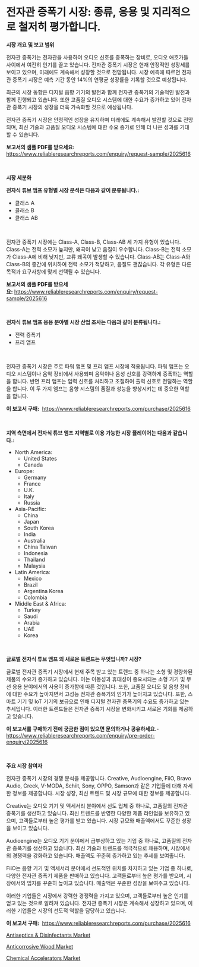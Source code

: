 <p><h1>전자관 증폭기 시장: 종류, 응용 및 지리적으로 철저히 평가합니다.</h1></p><p><strong>시장 개요 및 보고 범위</strong></p>
<p><p>전자관 증폭기는 전자관을 사용하여 오디오 신호를 증폭하는 장비로, 오디오 애호가들 사이에서 여전히 인기를 끌고 있습니다. 전자관 증폭기 시장은 현재 안정적인 성장세를 보이고 있으며, 미래에도 계속해서 성장할 것으로 전망됩니다. 시장 예측에 따르면 전자관 증폭기 시장은 예측 기간 동안 14%의 연평균 성장률을 기록할 것으로 예상됩니다.</p><p>최근의 시장 동향은 디지털 음향 기기의 발전과 함께 전자관 증폭기의 기술적인 발전과 함께 진행되고 있습니다. 또한 고품질 오디오 시스템에 대한 수요가 증가하고 있어 전자관 증폭기 시장의 성장을 더욱 가속화할 것으로 예상됩니다.</p><p>전자관 증폭기 시장은 안정적인 성장을 유지하며 미래에도 계속해서 발전할 것으로 전망되며, 최신 기술과 고품질 오디오 시스템에 대한 수요 증가로 인해 더 나은 성과를 기대할 수 있습니다.</p></p>
<p><strong>보고서의 샘플 PDF를 받으세요:</strong> <a href="https://www.reliableresearchreports.com/enquiry/request-sample/2025616">https://www.reliableresearchreports.com/enquiry/request-sample/2025616</a></p>
<p>&nbsp;</p>
<p><strong>시장 세분화</strong></p>
<p><strong>전자식 튜브 앰프 유형별 시장 분석은 다음과 같이 분류됩니다.:</strong></p>
<p><ul><li>클래스 A</li><li>클래스 B</li><li>클래스 AB</li></ul></p>
<p>&nbsp;</p>
<p><p>전자관 증폭기 시장에는 Class-A, Class-B, Class-AB 세 가지 유형이 있습니다. Class-A는 전력 소모가 높지만, 왜곡이 낮고 음질이 우수합니다. Class-B는 전력 소모가 Class-A에 비해 낮지만, 교류 왜곡이 발생할 수 있습니다. Class-AB는 Class-A와 Class-B의 중간에 위치하여 전력 소모가 적당하고, 음질도 괜찮습니다. 각 유형은 다른 목적과 요구사항에 맞게 선택될 수 있습니다.</p></p>
<p><strong>보고서의 샘플 PDF를 받으세요:</strong>&nbsp;<a href="https://www.reliableresearchreports.com/enquiry/request-sample/2025616">https://www.reliableresearchreports.com/enquiry/request-sample/2025616</a></p>
<p>&nbsp;</p>
<p><strong> 전자식 튜브 앰프 응용 분야별 시장 산업 조사는 다음과 같이 분류됩니다.:</strong></p>
<p><ul><li>전력 증폭기</li><li>프리 앰프</li></ul></p>
<p>&nbsp;</p>
<p><p>전자관 증폭기 시장은 주로 파워 앰프 및 프리 앰프 시장에 적용됩니다. 파워 앰프는 오디오 시스템이나 음악 장비에서 사용되며 음악이나 음성 신호를 강력하게 증폭하는 역할을 합니다. 반면 프리 앰프는 입력 신호를 처리하고 조절하여 출력 신호로 전달하는 역할을 합니다. 이 두 가지 앰프는 음향 시스템의 품질과 성능을 향상시키는 데 중요한 역할을 합니다.</p></p>
<p><strong>이 보고서 구매:</strong>&nbsp; <a href="https://www.reliableresearchreports.com/purchase/2025616">https://www.reliableresearchreports.com/purchase/2025616</a></p>
<p>&nbsp;</p>
<p><strong>지역 측면에서 전자식 튜브 앰프 지역별로 이용 가능한 시장 플레이어는 다음과 같습니다.:</strong></p>
<p><ul>
    <li>
        North America:
        <ul>
            <li>United States</li>
            <li>Canada</li>
        </ul>
    </li>
    <li>
        Europe:
        <ul>
            <li>Germany</li>
            <li>France</li>
            <li>U.K.</li>
            <li>Italy</li>
            <li>Russia</li>
        </ul>
    </li>
    <li>
        Asia-Pacific:
        <ul>
            <li>China</li>
            <li>Japan</li>
            <li>South Korea</li>
            <li>India</li>
            <li>Australia</li>
            <li>China Taiwan</li>
            <li>Indonesia</li>
            <li>Thailand</li>
            <li>Malaysia</li>
        </ul>
    </li>
    <li>
        Latin America:
        <ul>
            <li>Mexico</li>
            <li>Brazil</li>
            <li>Argentina Korea</li>
            <li>Colombia</li>
        </ul>
    </li>
    <li>
        Middle East & Africa:
        <ul>
            <li>Turkey</li>
            <li>Saudi</li>
            <li>Arabia</li>
            <li>UAE</li>
            <li>Korea</li>
        </ul>
    </li>
    </ul></p>
<p>&nbsp;</p>
<p><strong>글로벌 전자식 튜브 앰프 의 새로운 트렌드는 무엇입니까? 시장?</strong></p>
<p><p>글로벌 전자관 증폭기 시장에서 현재 주목 받고 있는 트렌드 중 하나는 소형 및 경량화된 제품의 수요가 증가하고 있습니다. 이는 이동성과 휴대성이 중요시되는 소형 기기 및 무선 응용 분야에서의 사용이 증가함에 따른 것입니다. 또한, 고품질 오디오 및 음향 장비에 대한 수요가 높아지면서 고성능 전자관 증폭기의 인기가 높아지고 있습니다. 또한, 스마트 기기 및 IoT 기기의 보급으로 인해 디지털 전자관 증폭기의 수요도 증가하고 있는 추세입니다. 이러한 트렌드들은 전자관 증폭기 시장을 변화시키고 새로운 기회를 제공하고 있습니다.</p></p>
<p><strong>이 보고서를 구매하기 전에 궁금한 점이 있으면 문의하거나 공유하세요.</strong>- <a href="https://www.reliableresearchreports.com/enquiry/pre-order-enquiry/2025616">https://www.reliableresearchreports.com/enquiry/pre-order-enquiry/2025616</a></p>
<p>&nbsp;</p>
<p><strong>주요 시장 참여자</strong></p>
<p><p>전자관 증폭기 시장의 경쟁 분석을 제공합니다. Creative, Audioengine, FiiO, Bravo Audio, Creek, V-MODA, Schiit, Sony, OPPO, Samson과 같은 기업들에 대해 자세한 정보를 제공합니다. 시장 성장, 최신 트렌드 및 시장 규모에 대한 정보를 제공합니다.</p><p>Creative는 오디오 기기 및 액세서리 분야에서 선도 업체 중 하나로, 고품질의 전자관 증폭기를 생산하고 있습니다. 최신 트렌드를 반영한 다양한 제품 라인업을 보유하고 있으며, 고객들로부터 높은 평가를 받고 있습니다. 시장 규모와 매출액에서도 꾸준한 성장을 보이고 있습니다.</p><p>Audioengine는 오디오 기기 분야에서 급부상하고 있는 기업 중 하나로, 고품질의 전자관 증폭기를 생산하고 있습니다. 최신 기술과 트렌드를 적극적으로 채용하며, 시장에서의 경쟁력을 강화하고 있습니다. 매출액도 꾸준히 증가하고 있는 추세를 보여줍니다.</p><p>FiiO는 음향 기기 및 액세서리 분야에서 선도적인 위치를 차지하고 있는 기업 중 하나로, 다양한 전자관 증폭기 제품을 판매하고 있습니다. 고객들로부터 높은 평가를 받으며, 시장에서의 입지를 꾸준히 높이고 있습니다. 매출액은 꾸준한 성장을 보여주고 있습니다.</p><p>이러한 기업들은 시장에서 강력한 경쟁력을 가지고 있으며, 고객들로부터 높은 인기를 얻고 있는 것으로 알려져 있습니다. 전자관 증폭기 시장은 계속해서 성장하고 있으며, 이러한 기업들은 시장의 선도적 역할을 담당하고 있습니다.</p></p>
<p><strong>이 보고서 구매:</strong>&nbsp;&nbsp;<a href="https://www.reliableresearchreports.com/purchase/2025616">https://www.reliableresearchreports.com/purchase/2025616</a></p>
<p><p><a href="https://github.com/nicoletavirag/Market-Research-Report-List-2/blob/main/antiseptics-disinfectants-market.md">Antiseptics & Disinfectants Market</a></p><p><a href="https://github.com/redneck06/Market-Research-Report-List-2/blob/main/anticorrosive-wood-market.md">Anticorrosive Wood Market</a></p><p><a href="https://github.com/peachesmcdowel1/Market-Research-Report-List-1/blob/main/chemical-accelerators-market.md">Chemical Accelerators Market</a></p></p>
